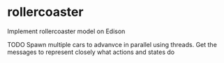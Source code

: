 # rollercoaster
Implement rollercoaster model on Edison

TODO
Spawn multiple cars to advanvce in parallel using threads.
Get the messages to represent closely what actions and states do

